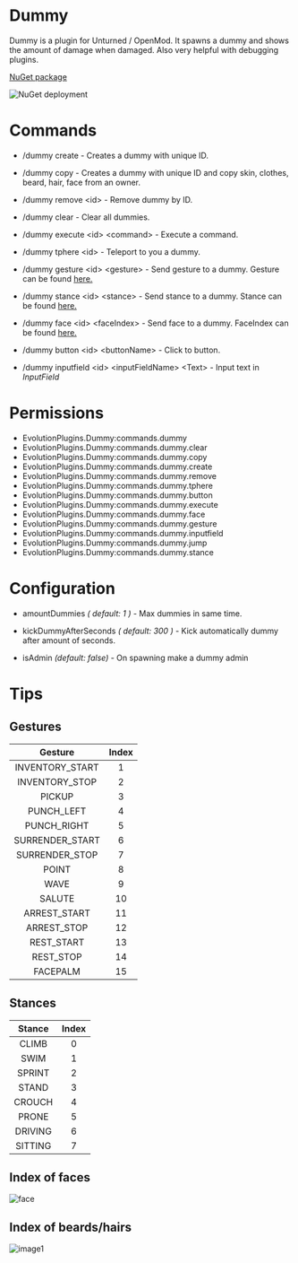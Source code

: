 # Dummy
Dummy is a plugin for Unturned / OpenMod. It spawns a dummy and shows the amount of damage when damaged. Also very helpful with debugging plugins.

[NuGet package](https://www.nuget.org/packages/EvolutionPlugins.Dummy/)

![NuGet deployment](https://github.com/EvolutionPlugins/Dummy/workflows/Deployment/badge.svg)

# Commands
- /dummy create - Creates a dummy with unique ID.

- /dummy copy - Creates a dummy with unique ID and copy skin, clothes, beard, hair, face from an owner.

- /dummy remove &lt;id&gt; - Remove dummy by ID.

- /dummy clear - Clear all dummies.

- /dummy execute &lt;id&gt; &lt;command&gt; - Execute a command.

- /dummy tphere &lt;id&gt; - Teleport to you a dummy.

- /dummy gesture &lt;id&gt; &lt;gesture&gt; - Send gesture to a dummy. Gesture can be found [here.](https://github.com/EvolutionPlugins/Dummy#gestures)

- /dummy stance &lt;id&gt; &lt;stance&gt; - Send stance to a dummy. Stance can be found [here.](https://github.com/EvolutionPlugins/Dummy#stances)
        
- /dummy face &lt;id&gt; &lt;faceIndex&gt; - Send face to a dummy. FaceIndex can be found [here.](https://github.com/EvolutionPlugins/Dummy#index-of-faces)

- /dummy button &lt;id&gt; &lt;buttonName&gt; - Click to button.

- /dummy inputfield &lt;id&gt; &lt;inputFieldName&gt; &lt;Text&gt; - Input text in *InputField*

# Permissions
  - EvolutionPlugins.Dummy:commands.dummy
  - EvolutionPlugins.Dummy:commands.dummy.clear
  - EvolutionPlugins.Dummy:commands.dummy.copy
  - EvolutionPlugins.Dummy:commands.dummy.create 
  - EvolutionPlugins.Dummy:commands.dummy.remove
  - EvolutionPlugins.Dummy:commands.dummy.tphere
  - EvolutionPlugins.Dummy:commands.dummy.button
  - EvolutionPlugins.Dummy:commands.dummy.execute
  - EvolutionPlugins.Dummy:commands.dummy.face
  - EvolutionPlugins.Dummy:commands.dummy.gesture
  - EvolutionPlugins.Dummy:commands.dummy.inputfield
  - EvolutionPlugins.Dummy:commands.dummy.jump
  - EvolutionPlugins.Dummy:commands.dummy.stance

# Configuration
- amountDummies _( default: 1 )_ - Max dummies in same time.

- kickDummyAfterSeconds _( default: 300 )_ - Kick automatically dummy after amount of seconds.

- isAdmin _(default: false)_ - On spawning make a dummy admin

# Tips

## Gestures

|      Gesture     	| Index 	|
|:---------------:	|:-----:	|
| INVENTORY_START 	|   1   	|
|  INVENTORY_STOP 	|   2   	|
|      PICKUP     	|   3   	|
|    PUNCH_LEFT   	|   4   	|
|   PUNCH_RIGHT   	|   5   	|
| SURRENDER_START 	|   6   	|
|  SURRENDER_STOP 	|   7   	|
|      POINT      	|   8   	|
|       WAVE      	|   9   	|
|      SALUTE     	|   10  	|
|   ARREST_START  	|   11  	|
|   ARREST_STOP   	|   12  	|
|    REST_START   	|   13  	|
|    REST_STOP    	|   14  	|
|     FACEPALM    	|   15  	|

## Stances

|  Stance 	| Index 	|
|:-------:	|:-----:	|
|  CLIMB  	|   0   	|
|   SWIM  	|   1   	|
|  SPRINT 	|   2   	|
|  STAND  	|   3   	|
|  CROUCH 	|   4   	|
|  PRONE  	|   5   	|
| DRIVING 	|   6   	|
| SITTING 	|   7   	|

## Index of faces

![face](https://i.redd.it/eqve40c3cuqx.png)

## Index of beards/hairs

![image1](https://i.redd.it/t9qh0q76l16z.jpg)
